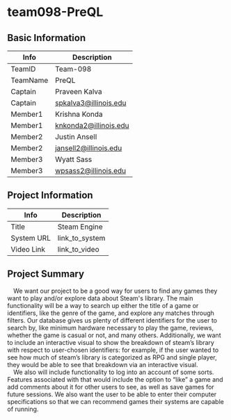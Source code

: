 # team098-PreQL

## Basic Information

|   Info      |        Description     |
| ----------- | ---------------------- |
| TeamID      |        Team-098        |
| TeamName    |         PreQL          |
| Captain     |      Praveen Kalva     |
| Captain     |  spkalva3@illinois.edu |
| Member1     |      Krishna Konda     |
| Member1     |  knkonda2@illinois.edu |
| Member2     |      Justin Ansell     |
| Member2     |  jansell2@illinois.edu |
| Member3     |       Wyatt Sass       |
| Member3     |  wpsass2@illinois.edu  |

## Project Information

|   Info      |        Description     |
| ----------- | ---------------------- |
|  Title      |       Steam Engine     |
| System URL  |      link_to_system    |
| Video Link  |      link_to_video     |

## Project Summary

&emsp;We want our project to be a good way for users to find any games they want to play and/or explore data about Steam's library. The main functionality will be a way to search up either the title of a game or identifiers, like the genre of the game, and explore any matches through filters. Our database gives us plenty of different identifiers for the user to search by, like minimum hardware necessary to play the game, reviews, whether the game is casual or not, and many others. Additionally, we want to include an interactive visual to show the breakdown of steam’s library with respect to user-chosen identifiers: for example, if the user wanted to see how much of steam’s library is categorized as RPG and single player, they would be able to see that breakdown via an interactive visual. <br>
&emsp;We also will include functionality to log into an account of some sorts. Features associated with that would include the option to “like” a game and add comments about it for other users to see, as well as save games for future sessions. We also want the user to be able to enter their computer specifications so that we can recommend games their systems are capable of running.

